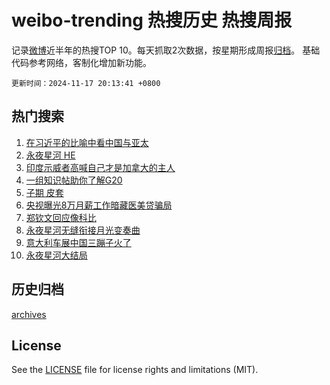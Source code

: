 # weibo-trending 热搜历史 热搜周报

记录[微博](https://www.weibo.com)近半年的热搜TOP 10。每天抓取2次数据，按星期形成周报[归档](archives)。
基础代码参考网络，客制化增加新功能。

`更新时间：2024-11-17 20:13:41 +0800`

## 热门搜索

1. [在习近平的比喻中看中国与亚太](https://m.weibo.cn/search?containerid=100103type%3D1%26t%3D10%26q%3D%23%E5%9C%A8%E4%B9%A0%E8%BF%91%E5%B9%B3%E7%9A%84%E6%AF%94%E5%96%BB%E4%B8%AD%E7%9C%8B%E4%B8%AD%E5%9B%BD%E4%B8%8E%E4%BA%9A%E5%A4%AA%23&stream_entry_id=51&isnewpage=1&extparam=seat%3D1%26filter_type%3Drealtimehot%26cate%3D10103%26pos%3D0%26q%3D%2523%25E5%259C%25A8%25E4%25B9%25A0%25E8%25BF%2591%25E5%25B9%25B3%25E7%259A%2584%25E6%25AF%2594%25E5%2596%25BB%25E4%25B8%25AD%25E7%259C%258B%25E4%25B8%25AD%25E5%259B%25BD%25E4%25B8%258E%25E4%25BA%259A%25E5%25A4%25AA%2523%26dgr%3D0%26stream_entry_id%3D51%26c_type%3D51%26display_time%3D1731845620%26pre_seqid%3D173184562072600644111)
1. [永夜星河 HE](https://m.weibo.cn/search?containerid=100103type%3D1%26t%3D10%26q%3D%E6%B0%B8%E5%A4%9C%E6%98%9F%E6%B2%B3+HE&stream_entry_id=31&isnewpage=1&extparam=seat%3D1%26cate%3D5001%26q%3D%25E6%25B0%25B8%25E5%25A4%259C%25E6%2598%259F%25E6%25B2%25B3%2520HE%26band_rank%3D1%26stream_entry_id%3D31%26lcate%3D5001%26dgr%3D0%26pos%3D0%26flag%3D2%26filter_type%3Drealtimehot%26realpos%3D1%26c_type%3D31%26display_time%3D1731845620%26pre_seqid%3D173184562072600644111)
1. [印度示威者高喊自己才是加拿大的主人](https://m.weibo.cn/search?containerid=100103type%3D1%26t%3D10%26q%3D%23%E5%8D%B0%E5%BA%A6%E7%A4%BA%E5%A8%81%E8%80%85%E9%AB%98%E5%96%8A%E8%87%AA%E5%B7%B1%E6%89%8D%E6%98%AF%E5%8A%A0%E6%8B%BF%E5%A4%A7%E7%9A%84%E4%B8%BB%E4%BA%BA%23&stream_entry_id=31&isnewpage=1&extparam=seat%3D1%26cate%3D5001%26q%3D%2523%25E5%258D%25B0%25E5%25BA%25A6%25E7%25A4%25BA%25E5%25A8%2581%25E8%2580%2585%25E9%25AB%2598%25E5%2596%258A%25E8%2587%25AA%25E5%25B7%25B1%25E6%2589%258D%25E6%2598%25AF%25E5%258A%25A0%25E6%258B%25BF%25E5%25A4%25A7%25E7%259A%2584%25E4%25B8%25BB%25E4%25BA%25BA%2523%26band_rank%3D2%26stream_entry_id%3D31%26lcate%3D5001%26dgr%3D0%26pos%3D1%26flag%3D0%26filter_type%3Drealtimehot%26realpos%3D2%26c_type%3D31%26display_time%3D1731845620%26pre_seqid%3D173184562072600644111)
1. [一组知识帖助你了解G20](https://m.weibo.cn/search?containerid=100103type%3D1%26t%3D10%26q%3D%23%E4%B8%80%E7%BB%84%E7%9F%A5%E8%AF%86%E5%B8%96%E5%8A%A9%E4%BD%A0%E4%BA%86%E8%A7%A3G20%23&stream_entry_id=31&isnewpage=1&extparam=seat%3D1%26cate%3D5001%26q%3D%2523%25E4%25B8%2580%25E7%25BB%2584%25E7%259F%25A5%25E8%25AF%2586%25E5%25B8%2596%25E5%258A%25A9%25E4%25BD%25A0%25E4%25BA%2586%25E8%25A7%25A3G20%2523%26band_rank%3D3%26stream_entry_id%3D31%26lcate%3D5001%26dgr%3D0%26pos%3D2%26flag%3D0%26filter_type%3Drealtimehot%26realpos%3D3%26c_type%3D31%26display_time%3D1731845620%26pre_seqid%3D173184562072600644111)
1. [子期 皮套](https://m.weibo.cn/search?containerid=100103type%3D1%26t%3D10%26q%3D%E5%AD%90%E6%9C%9F+%E7%9A%AE%E5%A5%97&stream_entry_id=31&isnewpage=1&extparam=seat%3D1%26cate%3D5001%26q%3D%25E5%25AD%2590%25E6%259C%259F%2520%25E7%259A%25AE%25E5%25A5%2597%26band_rank%3D4%26stream_entry_id%3D31%26lcate%3D5001%26dgr%3D0%26pos%3D3%26flag%3D1%26filter_type%3Drealtimehot%26realpos%3D4%26c_type%3D31%26display_time%3D1731845620%26pre_seqid%3D173184562072600644111)
1. [央视曝光8万月薪工作暗藏医美贷骗局](https://m.weibo.cn/search?containerid=100103type%3D1%26t%3D10%26q%3D%23%E5%A4%AE%E8%A7%86%E6%9B%9D%E5%85%898%E4%B8%87%E6%9C%88%E8%96%AA%E5%B7%A5%E4%BD%9C%E6%9A%97%E8%97%8F%E5%8C%BB%E7%BE%8E%E8%B4%B7%E9%AA%97%E5%B1%80%23&stream_entry_id=31&isnewpage=1&extparam=seat%3D1%26cate%3D5001%26q%3D%2523%25E5%25A4%25AE%25E8%25A7%2586%25E6%259B%259D%25E5%2585%25898%25E4%25B8%2587%25E6%259C%2588%25E8%2596%25AA%25E5%25B7%25A5%25E4%25BD%259C%25E6%259A%2597%25E8%2597%258F%25E5%258C%25BB%25E7%25BE%258E%25E8%25B4%25B7%25E9%25AA%2597%25E5%25B1%2580%2523%26band_rank%3D5%26stream_entry_id%3D31%26lcate%3D5001%26dgr%3D0%26pos%3D4%26flag%3D2%26filter_type%3Drealtimehot%26realpos%3D5%26c_type%3D31%26display_time%3D1731845620%26pre_seqid%3D173184562072600644111)
1. [郑钦文回应像科比](https://m.weibo.cn/search?containerid=100103type%3D1%26t%3D10%26q%3D%23%E9%83%91%E9%92%A6%E6%96%87%E5%9B%9E%E5%BA%94%E5%83%8F%E7%A7%91%E6%AF%94%23&stream_entry_id=31&isnewpage=1&extparam=seat%3D1%26cate%3D5001%26q%3D%2523%25E9%2583%2591%25E9%2592%25A6%25E6%2596%2587%25E5%259B%259E%25E5%25BA%2594%25E5%2583%258F%25E7%25A7%2591%25E6%25AF%2594%2523%26band_rank%3D6%26stream_entry_id%3D31%26lcate%3D5001%26dgr%3D0%26pos%3D5%26flag%3D0%26filter_type%3Drealtimehot%26realpos%3D6%26c_type%3D31%26display_time%3D1731845620%26pre_seqid%3D173184562072600644111)
1. [永夜星河无缝衔接月光变奏曲](https://m.weibo.cn/search?containerid=100103type%3D1%26t%3D10%26q%3D%E6%B0%B8%E5%A4%9C%E6%98%9F%E6%B2%B3%E6%97%A0%E7%BC%9D%E8%A1%94%E6%8E%A5%E6%9C%88%E5%85%89%E5%8F%98%E5%A5%8F%E6%9B%B2&stream_entry_id=31&isnewpage=1&extparam=seat%3D1%26cate%3D5001%26q%3D%25E6%25B0%25B8%25E5%25A4%259C%25E6%2598%259F%25E6%25B2%25B3%25E6%2597%25A0%25E7%25BC%259D%25E8%25A1%2594%25E6%258E%25A5%25E6%259C%2588%25E5%2585%2589%25E5%258F%2598%25E5%25A5%258F%25E6%259B%25B2%26band_rank%3D7%26stream_entry_id%3D31%26lcate%3D5001%26dgr%3D0%26pos%3D6%26flag%3D1%26filter_type%3Drealtimehot%26realpos%3D7%26c_type%3D31%26display_time%3D1731845620%26pre_seqid%3D173184562072600644111)
1. [意大利车展中国三蹦子火了](https://m.weibo.cn/search?containerid=100103type%3D1%26t%3D10%26q%3D%23%E6%84%8F%E5%A4%A7%E5%88%A9%E8%BD%A6%E5%B1%95%E4%B8%AD%E5%9B%BD%E4%B8%89%E8%B9%A6%E5%AD%90%E7%81%AB%E4%BA%86%23&stream_entry_id=31&isnewpage=1&extparam=seat%3D1%26cate%3D5001%26q%3D%2523%25E6%2584%258F%25E5%25A4%25A7%25E5%2588%25A9%25E8%25BD%25A6%25E5%25B1%2595%25E4%25B8%25AD%25E5%259B%25BD%25E4%25B8%2589%25E8%25B9%25A6%25E5%25AD%2590%25E7%2581%25AB%25E4%25BA%2586%2523%26band_rank%3D8%26stream_entry_id%3D31%26lcate%3D5001%26dgr%3D0%26pos%3D7%26flag%3D1%26filter_type%3Drealtimehot%26realpos%3D8%26c_type%3D31%26display_time%3D1731845620%26pre_seqid%3D173184562072600644111)
1. [永夜星河大结局](https://m.weibo.cn/search?containerid=100103type%3D1%26t%3D10%26q%3D%E6%B0%B8%E5%A4%9C%E6%98%9F%E6%B2%B3%E5%A4%A7%E7%BB%93%E5%B1%80&stream_entry_id=31&isnewpage=1&extparam=seat%3D1%26cate%3D5001%26q%3D%25E6%25B0%25B8%25E5%25A4%259C%25E6%2598%259F%25E6%25B2%25B3%25E5%25A4%25A7%25E7%25BB%2593%25E5%25B1%2580%26band_rank%3D9%26stream_entry_id%3D31%26lcate%3D5001%26dgr%3D0%26pos%3D8%26flag%3D0%26filter_type%3Drealtimehot%26realpos%3D9%26c_type%3D31%26display_time%3D1731845620%26pre_seqid%3D173184562072600644111)


## 历史归档

[archives](archives)

## License

See the [LICENSE](LICENSE) file for license rights and limitations (MIT).
